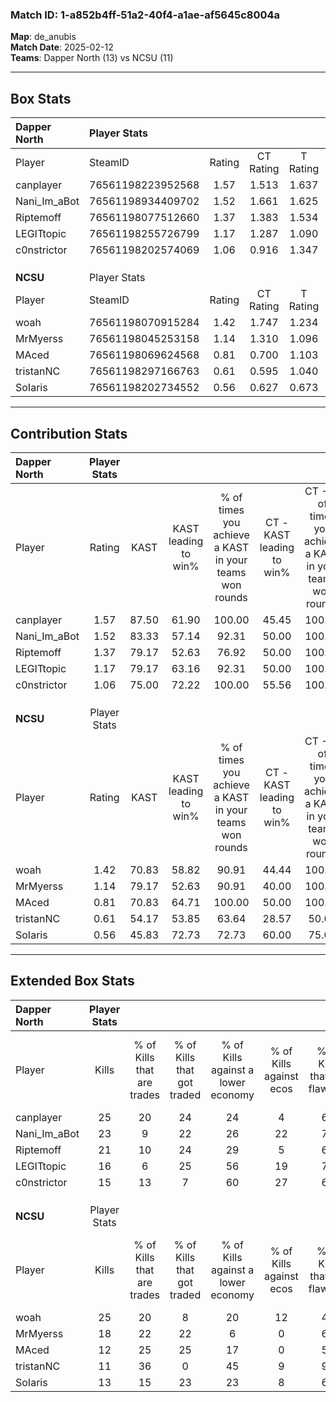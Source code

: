 ### Match ID: 1-a852b4ff-51a2-40f4-a1ae-af5645c8004a  
**Map**: de_anubis  
**Match Date**: 2025-02-12  
**Teams**: Dapper North (13) vs NCSU (11)  

---  

## Box Stats  

| **Dapper North** | Player Stats      |        |           |          |       |       |       |         |        |      |     |
| :- | :- | :-: | :-: | :-: | :-: | :-: | :-: | :-: | :-: | :-: | :-: |
| Player           | SteamID           | Rating | CT Rating | T Rating | KAST  |  ADR  | Kills | Assists | Deaths | K/D  | HS% |
| canplayer        | 76561198223952568 |  1.57  |   1.513   |  1.637   | 87.50 | 92.4  |  25   |    8    |   16   | 1.56 | 28  |
| Nani_Im_aBot     | 76561198934409702 |  1.52  |   1.661   |  1.625   | 83.33 | 97.5  |  23   |    5    |   14   | 1.64 | 56  |
| Riptemoff        | 76561198077512660 |  1.37  |   1.383   |  1.534   | 79.17 | 101.7 |  21   |    6    |   17   | 1.24 | 23  |
| LEGITtopic       | 76561198255726799 |  1.17  |   1.287   |  1.090   | 79.17 | 87.0  |  16   |   12    |   17   | 0.94 | 56  |
| c0nstrictor      | 76561198202574069 |  1.06  |   0.916   |  1.347   | 75.00 | 72.5  |  15   |    7    |   16   | 0.94 | 53  |
|                  |                   |        |           |          |       |       |       |         |        |      |     |
|                  |                   |        |           |          |       |       |       |         |        |      |     |
|                  |                   |        |           |          |       |       |       |         |        |      |     |
| **NCSU**         | Player Stats      |        |           |          |       |       |       |         |        |      |     |
| Player           | SteamID           | Rating | CT Rating | T Rating | KAST  |  ADR  | Kills | Assists | Deaths | K/D  | HS% |
| woah             | 76561198070915284 |  1.42  |   1.747   |  1.234   | 70.83 | 113.6 |  25   |    6    |   20   | 1.25 | 40  |
| MrMyerss         | 76561198045253158 |  1.14  |   1.310   |  1.096   | 79.17 | 73.8  |  18   |    8    |   19   | 0.95 | 50  |
| MAced            | 76561198069624568 |  0.81  |   0.700   |  1.103   | 70.83 | 68.3  |  12   |    6    |   20   | 0.60 | 41  |
| tristanNC        | 76561198297166763 |  0.61  |   0.595   |  1.040   | 54.17 | 52.3  |  11   |    8    |   20   | 0.55 | 45  |
| SoIaris          | 76561198202734552 |  0.56  |   0.627   |  0.673   | 45.83 | 52.8  |  13   |    4    |   22   | 0.59 | 15  |
---  

## Contribution Stats  

| **Dapper North** | Player Stats |       |                      |                                                        |                           |                                                             |                          |                                                            |
| :- | :-: | :-: | :-: | :-: | :-: | :-: | :-: | :-: |
| Player           |    Rating    | KAST  | KAST leading to win% | % of times you achieve a KAST in your teams won rounds | CT - KAST leading to win% | CT - % of times you achieve a KAST in your teams won rounds | T - KAST leading to win% | T - % of times you achieve a KAST in your teams won rounds |
| canplayer        |     1.57     | 87.50 |        61.90         |                         100.00                         |           45.45           |                           100.00                            |          80.00           |                           100.00                           |
| Nani_Im_aBot     |     1.52     | 83.33 |        57.14         |                         92.31                          |           50.00           |                           100.00                            |          63.64           |                           87.50                            |
| Riptemoff        |     1.37     | 79.17 |        52.63         |                         76.92                          |           50.00           |                           100.00                            |          55.56           |                           62.50                            |
| LEGITtopic       |     1.17     | 79.17 |        63.16         |                         92.31                          |           50.00           |                           100.00                            |          77.78           |                           87.50                            |
| c0nstrictor      |     1.06     | 75.00 |        72.22         |                         100.00                         |           55.56           |                           100.00                            |          88.89           |                           100.00                           |
|                  |              |       |                      |                                                        |                           |                                                             |                          |                                                            |
|                  |              |       |                      |                                                        |                           |                                                             |                          |                                                            |
|                  |              |       |                      |                                                        |                           |                                                             |                          |                                                            |
| **NCSU**         | Player Stats |       |                      |                                                        |                           |                                                             |                          |                                                            |
| Player           |    Rating    | KAST  | KAST leading to win% | % of times you achieve a KAST in your teams won rounds | CT - KAST leading to win% | CT - % of times you achieve a KAST in your teams won rounds | T - KAST leading to win% | T - % of times you achieve a KAST in your teams won rounds |
| woah             |     1.42     | 70.83 |        58.82         |                         90.91                          |           44.44           |                           100.00                            |          75.00           |                           85.71                            |
| MrMyerss         |     1.14     | 79.17 |        52.63         |                         90.91                          |           40.00           |                           100.00                            |          66.67           |                           85.71                            |
| MAced            |     0.81     | 70.83 |        64.71         |                         100.00                         |           50.00           |                           100.00                            |          77.78           |                           100.00                           |
| tristanNC        |     0.61     | 54.17 |        53.85         |                         63.64                          |           28.57           |                            50.00                            |          83.33           |                           71.43                            |
| SoIaris          |     0.56     | 45.83 |        72.73         |                         72.73                          |           60.00           |                            75.00                            |          83.33           |                           71.43                            |
---  

## Extended Box Stats  

| **Dapper North** | Player Stats |                            |                            |                                    |                         |                              |                                 |        |                             |                                     |                          |                               |                            |
| :- | :-: | :-: | :-: | :-: | :-: | :-: | :-: | :-: | :-: | :-: | :-: | :-: | :-: |
| Player           |    Kills     | % of Kills that are trades | % of Kills that got traded | % of Kills against a lower economy | % of Kills against ecos | % of Kills that are flawless | % of Kills that are close duels | Deaths | % of Deaths that get traded | % of Deaths against a lower economy | % of Deaths against ecos | % of Deaths that are flawless | % of Deaths that are close |
| canplayer        |      25      |             20             |             24             |                 24                 |            4            |              64              |                4                |   16   |              0              |                 25                  |            6             |              38               |             6              |
| Nani_Im_aBot     |      23      |             9              |             22             |                 26                 |           22            |              70              |                9                |   14   |             29              |                 14                  |            0             |              71               |             14             |
| Riptemoff        |      21      |             10             |             24             |                 29                 |            5            |              67              |                5                |   17   |             24              |                 29                  |            6             |              71               |             12             |
| LEGITtopic       |      16      |             6              |             25             |                 56                 |           19            |              75              |                6                |   17   |              6              |                 18                  |            6             |              47               |             6              |
| c0nstrictor      |      15      |             13             |             7              |                 60                 |           27            |              60              |                7                |   16   |             19              |                 25                  |            6             |              56               |             6              |
|                  |              |                            |                            |                                    |                         |                              |                                 |        |                             |                                     |                          |                               |                            |
|                  |              |                            |                            |                                    |                         |                              |                                 |        |                             |                                     |                          |                               |                            |
|                  |              |                            |                            |                                    |                         |                              |                                 |        |                             |                                     |                          |                               |                            |
| **NCSU**         | Player Stats |                            |                            |                                    |                         |                              |                                 |        |                             |                                     |                          |                               |                            |
| Player           |    Kills     | % of Kills that are trades | % of Kills that got traded | % of Kills against a lower economy | % of Kills against ecos | % of Kills that are flawless | % of Kills that are close duels | Deaths | % of Deaths that get traded | % of Deaths against a lower economy | % of Deaths against ecos | % of Deaths that are flawless | % of Deaths that are close |
| woah             |      25      |             20             |             8              |                 20                 |           12            |              44              |               12                |   20   |             15              |                 10                  |            0             |              65               |             5              |
| MrMyerss         |      18      |             22             |             22             |                 6                  |            0            |              61              |               11                |   19   |             21              |                 26                  |            5             |              63               |             0              |
| MAced            |      12      |             25             |             25             |                 17                 |            0            |              50              |               17                |   20   |             20              |                 20                  |            5             |              60               |             15             |
| tristanNC        |      11      |             36             |             0              |                 45                 |            9            |              91              |                0                |   20   |             30              |                 15                  |            5             |              65               |             10             |
| SoIaris          |      13      |             15             |             23             |                 23                 |            8            |              62              |                0                |   22   |             18              |                 14                  |            5             |              86               |             0              |
